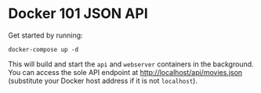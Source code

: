 # Docker 101 JSON API

Get started by running:

    docker-compose up -d

This will build and start the `api` and `webserver` containers in the background. You can access the sole API endpoint 
at [http://localhost/api/movies.json](http://localhost/api/movies.json) (substitute your Docker host address if it is
not `localhost`).
